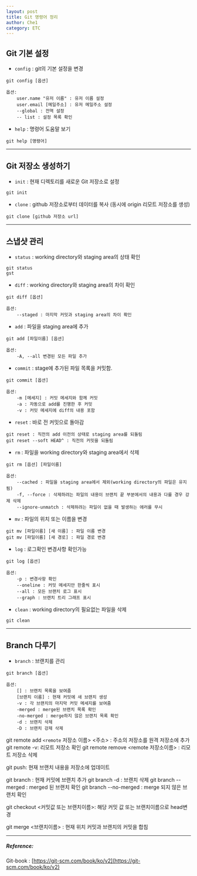```yaml
---
layout: post
title: Git 명령어 정리
author: Che1
category: ETC
---
```


## Git 기본 설정

- `config` : git의 기본 설정을 변경

```
git config [옵션]

옵션:
    user.name "유저 이름" : 유저 이름 설정
    user.email [메일주소] : 유저 메일주소 설정
    --global : 전역 설정
    -- list : 설정 목록 확인
```

- `help` : 명령어 도움말 보기

```
git help [명령어]
```
- - -

## Git 저장소 생성하기

- `init` : 현재 디렉토리를 새로운 Git 저장소로 설정

```
git init
```

- `clone` : github 저장소로부터 데이터를 복사 (동시에 origin 리모트 저장소를 생성)

```
git clone [github 저장소 url]
```

- - -

## 스냅샷 관리

- `status` : working directory와 staging area의 상태 확인

```
git status
gst
```

- `diff` : working directory와 staging area의 차이 확인

```
git diff [옵션]

옵션:
    --staged : 마지막 커밋과 staging area의 차이 확인 
``` 

- `add` : 파일을 staging area에 추가

```
git add [파일이름] [옵션]

옵션:
    -A, --all 변경된 모든 파일 추가
```

- `commit` : stage에 추가된 파일 목록을 커밋함.

```
git commit [옵션]

옵션:
    -m [메세지] : 커밋 메세지와 함께 커밋
    -a : 자동으로 add를 진행한 후 커밋
    -v : 커밋 메세지에 diff의 내용 포함
```
- `reset` : 바로 전 커밋으로 돌아감

```
git reset : 직전의 add 이전의 상태로 staging area를 되돌림
git reset --soft HEAD^ : 직전의 커밋을 되돌림
```

- `rm` : 파일을 working directory와 staging area에서 삭제

```
git rm [옵션] [파일이름]

옵션:
    --cached : 파일을 staging area에서 제외(working directory의 파일은 유지됨)
    -f, --force : 삭제하려는 파일의 내용이 브랜치 끝 부분에서의 내용과 다를 경우 강제 삭제 
    --ignore-unmatch : 삭제하려는 파일이 없을 때 발생하는 에러를 무시
```

- `mv` : 파일의 위치 또는 이름을 변경

```
git mv [파일이름] [새 이름] : 파일 이름 변경
git mv [파일이름] [새 경로] : 파일 경로 변경
```



- `log` : 로그확인 변경사항 확인가능

```
git log [옵션]

옵션:
    -p : 변경사항 확인
    --oneline : 커밋 메세지만 한줄씩 표시
    --all : 모든 브랜치 로그 표시
    --graph : 브랜치 트리 그래프 표시
```

- `clean` : working directory의 필요없는 파일을 삭제

```
git clean
```

- - -

## Branch 다루기

- `branch` : 브랜치를 관리

```
git branch [옵션]

옵션:
    [] : 브랜치 목록을 보여줌
    [브랜치 이름] : 현재 커밋에 새 브랜치 생성
    -v : 각 브랜치의 마지막 커밋 메세지를 보여줌
    -merged : merge된 브랜치 목록 확인
    -no-merged : merge하지 않은 브랜치 목록 확인
    -d : 브랜치 삭제
    -D : 브랜치 강제 삭제
```

git remote add `<remote` 저장소 이름> <주소> : 주소의 저장소를 원격 저장소에 추가
git remote -v: 리모트 저장소 확인
git remote remove <remote 저장소이름> : 리모트 저장소 삭제

git push: 현재 브랜치 내용을 저장소에 업데이트

git branch : 현재 커밋에 브랜치 추가
git branch -d : 브랜치 삭제
git branch --merged : merged 된 브랜치 확인
git branch --no-merged : merge 되지 않은 브랜치 확인

git checkout <커밋값 또는 브랜치이름>: 해당 커밋 값 또는 브랜치이름으로 head변경

git merge <브랜치이름> : 현재 위치 커밋과 브랜치의 커밋을 합침



- - - 

##### Reference: 

Git-book : [https://git-scm.com/book/ko/v2](https://git-scm.com/book/ko/v2)
